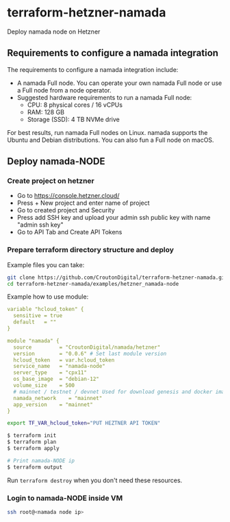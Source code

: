 # terraform-hetzner-namada
Deploy namada node on Hetzner


## Requirements to configure a namada integration
The requirements to configure a namada integration include:

* A namada Full node. You can operate your own namada Full node or use a Full node from a node operator.
* Suggested hardware requirements to run a namada Full node:
   * CPU: 8 physical cores / 16 vCPUs
   * RAM: 128 GB
   * Storage (SSD): 4 TB NVMe drive

For best results, run namada Full nodes on Linux. namada supports the Ubuntu and Debian distributions. You can also fun a Full node on macOS.

## Deploy namada-NODE

### Create project on hetzner
* Go to https://console.hetzner.cloud/
* Press + New project and enter name of project 
* Go to created project and Security 
* Press add SSH key and upload your admin ssh public key with name "admin ssh key"
* Go to API Tab and Create API Tokens

### Prepare terraform directory structure and deploy 

Example files you can take: 
```bash
git clone https://github.com/CroutonDigital/terraform-hetzner-namada.git
cd terraform-hetzner-namada/examples/hetzner_namada-node
```

Example how to use module: 
```yaml
variable "hcloud_token" {
  sensitive = true
  default   = ""
}

module "namada" {
  source         = "CroutonDigital/namada/hetzner"
  version        = "0.0.6" # Set last module version 
  hcloud_token   = var.hcloud_token
  service_name   = "namada-node"
  server_type    = "cpx11"
  os_base_image  = "debian-12"
  volume_size    = 500
  # mainnet / testnet / devnet Used for download genesis and docker image
  namada_network    = "mainnet"
  app_version    = "mainnet"
}
```

```bash
export TF_VAR_hcloud_token="PUT HEZTNER API TOKEN"

$ terraform init
$ terraform plan
$ terraform apply

# Print namada-NODE ip
$ terraform output 
```

Run `terraform destroy` when you don't need these resources.

### Login to namada-NODE inside VM

```bash
ssh root@<namada node ip>
```
